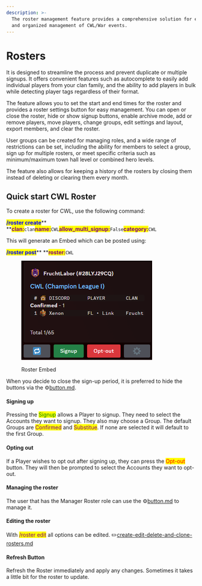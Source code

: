 ```yaml
---
description: >-
  The roster management feature provides a comprehensive solution for efficient
  and organized management of CWL/War events.
---
```


# Rosters

It is designed to streamline the process and prevent duplicate or multiple signups. It offers convenient features such as autocomplete to easily add individual players from your clan family, and the ability to add players in bulk while detecting player tags regardless of their format.

The feature allows you to set the start and end times for the roster and provides a roster settings button for easy management. You can open or close the roster, hide or show signup buttons, enable archive mode, add or remove players, move players, change groups, edit settings and layout, export members, and clear the roster.

User groups can be created for managing roles, and a wide range of restrictions can be set, including the ability for members to select a group, sign up for multiple rosters, or meet specific criteria such as minimum/maximum town hall level or combined hero levels.

The feature also allows for keeping a history of the rosters by closing them instead of deleting or clearing them every month.

## Quick start CWL Roster&#x20;

To create a roster for CWL, use the following command:

<mark style="color:blue;">**/roster create**</mark>** **<mark style="color:purple;">**clan:**</mark>`clan`<mark style="color:purple;">**name:**</mark>`CWL`<mark style="color:purple;">**allow\_multi\_signup:**</mark>`False`<mark style="color:purple;">**category:**</mark>`CWL`

This will generate an Embed which can be posted using:

<mark style="color:blue;">**/roster post**</mark>** **<mark style="color:purple;">**roster:**</mark>`CWL`

<figure><img src="../../.gitbook/assets/Roster Embed" alt=""><figcaption><p>Roster Embed</p></figcaption></figure>

When you decide to close the sign-up period, it is preferred to hide the buttons via the :gear:[button.md](button.md "mention").&#x20;

#### Signing up

Pressing the <mark style="color:green;">Signup</mark> allows a Player to signup. They need to select the Accounts they want to signup. They also may choose a Group. The default Groups are <mark style="color:purple;">Confirmed</mark> and <mark style="color:purple;">Substitue</mark>.  If none are selected it will default to the first Group.

#### Opting out

If a Player wishes to opt out after signing up, they can press the <mark style="color:red;">Opt-out</mark> button. They will then be prompted to select the Accounts they want to opt-out.

#### Managing the roster

The user that has the Manager Roster role can use the :gear:[button.md](button.md "mention") to manage it.

#### Editing the roster

With <mark style="color:purple;">/roster edit</mark> all options can be edited. :pencil2:[create-edit-delete-and-clone-rosters.md](create-edit-delete-and-clone-rosters.md "mention")

#### Refresh Button

Refresh the Roster immediately and apply any changes. Sometimes it takes a little bit for the roster to update.

